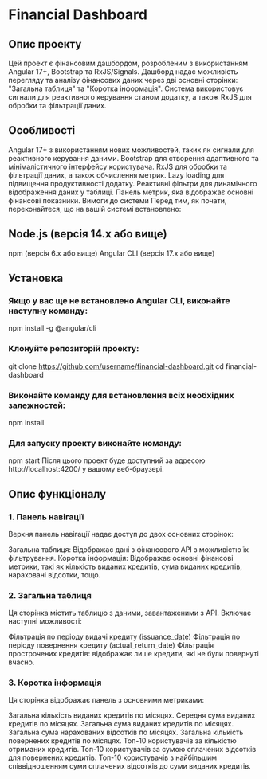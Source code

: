 # Financial Dashboard

## Опис проекту
Цей проект є фінансовим дашбордом, розробленим з використанням Angular 17+, Bootstrap та RxJS/Signals. Дашборд надає можливість перегляду та аналізу фінансових даних через дві основні сторінки: "Загальна таблиця" та "Коротка інформація". Система використовує сигнали для реактивного керування станом додатку, а також RxJS для обробки та фільтрації даних.

## Особливості
Angular 17+ з використанням нових можливостей, таких як сигнали для реактивного керування даними.
Bootstrap для створення адаптивного та мінімалістичного інтерфейсу користувача.
RxJS для обробки та фільтрації даних, а також обчислення метрик.
Lazy loading для підвищення продуктивності додатку.
Реактивні фільтри для динамічного відображення даних у таблиці.
Панель метрик, яка відображає основні фінансові показники.
Вимоги до системи
Перед тим, як почати, переконайтеся, що на вашій системі встановлено:

## Node.js (версія 14.x або вище)
npm (версія 6.x або вище)
Angular CLI (версія 17.x або вище)

## Установка

### Якщо у вас ще не встановлено Angular CLI, виконайте наступну команду:

npm install -g @angular/cli

### Клонуйте репозиторій проекту:

git clone https://github.com/username/financial-dashboard.git
cd financial-dashboard

### Виконайте команду для встановлення всіх необхідних залежностей:

npm install

### Для запуску проекту виконайте команду:

npm start
Після цього проект буде доступний за адресою http://localhost:4200/ у вашому веб-браузері.

## Опис функціоналу
### 1. Панель навігації
Верхня панель навігації надає доступ до двох основних сторінок:

Загальна таблиця: Відображає дані з фінансового API з можливістю їх фільтрування.
Коротка інформація: Відображає основні фінансові метрики, такі як кількість виданих кредитів, сума виданих кредитів, нараховані відсотки, тощо.
### 2. Загальна таблиця
Ця сторінка містить таблицю з даними, завантаженими з API. Включає наступні можливості:

Фільтрація по періоду видачі кредиту (issuance_date)
Фільтрація по періоду повернення кредиту (actual_return_date)
Фільтрація прострочених кредитів: відображає лише кредити, які не були повернуті вчасно.
### 3. Коротка інформація
Ця сторінка відображає панель з основними метриками:

Загальна кількість виданих кредитів по місяцях.
Середня сума виданих кредитів по місяцях.
Загальна сума виданих кредитів по місяцях.
Загальна сума нарахованих відсотків по місяцях.
Загальна кількість повернених кредитів по місяцях.
Топ-10 користувачів за кількістю отриманих кредитів.
Топ-10 користувачів за сумою сплачених відсотків для повернених кредитів.
Топ-10 користувачів з найбільшим співвідношенням суми сплачених відсотків до суми виданих кредитів.
